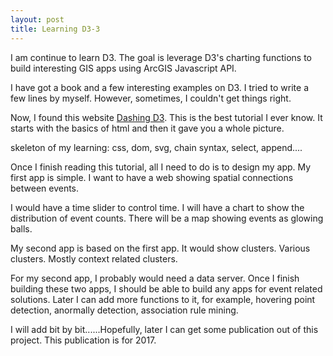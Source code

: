 ```yaml
---
layout: post
title: Learning D3-3
---
```




I am continue to learn D3. The goal is leverage D3's charting functions to build interesting GIS apps using ArcGIS Javascript API. 

I have got a book and a few interesting examples on D3. I tried to write a few lines by myself. However, sometimes, I couldn't get things right. 

Now, I found this website [Dashing D3](https://www.dashingd3js.com/). This is the best tutorial I ever know. It starts with the basics of html and then it gave you a whole picture. 

skeleton of my learning: css, dom, svg, chain syntax, select, append....


Once I finish reading this tutorial, all I need to do is to design my app. My first app is simple. I want to have a web showing spatial connections between events. 

I would have a time slider to control time. I will have a chart to show the distribution of event counts. There will be a map showing events as glowing balls. 

My second app is based on the first app. It would show clusters. Various clusters. Mostly context related clusters. 

For my second app, I probably would need a data server. Once I finish building these two apps, I should be able to build any apps for event related solutions. Later I can add more functions to it, for example, hovering point detection, anormally detection, association rule mining. 

I will add bit by bit......Hopefully, later I can get some publication out of this project. This publication is for 2017. 














